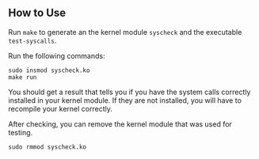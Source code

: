 ## How to Use

Run ```make``` to generate an the kernel module ```syscheck``` and the executable ```test-syscalls```.

Run the following commands:
```
sudo insmod syscheck.ko
make run
```
You should get a result that tells you if you have the system calls correctly installed in your kernel module. If they are not installed, you will have to recompile your kernel correctly.

After checking, you can remove the kernel module that was used for testing.
```
sudo rmmod syscheck.ko
```
